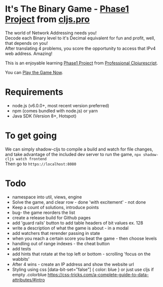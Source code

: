 
# It's The Binary Game - [Phase1 Project](https://github.com/oakmac/professional-clojurescript-curriculum/blob/master/exercises/phase1-project.md "Professional Clojurescript - Phase1 Project") from [cljs.pro](https://cljs.pro/) #

  The world of Network Addressing needs you!  
  Decode each Binary level to it's Decimal equivalent for fun and profit, well, that depends on you!  
  After translating 4 problems, you score the opportunity to access that IPv4 web address.  Amazing!
  
  This is an enjoyable learning [Phase1 Project](https://github.com/oakmac/professional-clojurescript-curriculum/blob/master/exercises/phase1-project.md "Professional Clojurescript - Phase1 Project") from [Professional Clojurescript](https://cljs.pro/).
  
  You can [Play the Game Now](https://papz.github.io/abinarygame/).

# Requirements #

- node.js (v6.0.0+, most recent version preferred)
- npm (comes bundled with node.js) or yarn
- Java SDK (Version 8+, Hotspot)

# To get going #

We can simply shadow-cljs to compile a build and watch for file changes, and take advantage of the included dev server to run the game,
`npx shadow-cljs watch frontend`  
Then go to `https://localhost:8080`
    
# Todo #

 - namespace into util, views, engine
 - Solve the game, and clear row - done 'with excitement' - not done
 - Keep a count of solutions, introduce points
 - bug- the game reorders the list
 - create a release build for Github pages
 - add 'guard rails' button to add table headers of bit values ex. 128
 - write a description of what the game is about - in a modal
 - add watchers that rerender passing in state
 - when you reach a certain score you beat the game - then choose levels
 - handling out of range indexes - the cheat button
 - add tests
 - add hints that rotate at the top left or bottom - scrolling 'focus on the wabbits'
 - After 4 wins - create an IP address and show the website url
 - Styling using css [data-bit-set="false"] { color: blue } or just use cljs if empty .colorblue
 https://css-tricks.com/a-complete-guide-to-data-attributes/#intro
 
